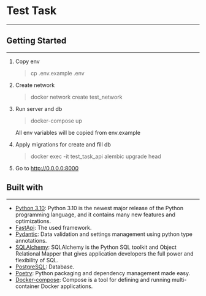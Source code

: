 # Test Task
___

## Getting Started
___
1. Copy env
   > cp .env.example .env

2. Create network
   > docker network create test_network

3. Run server and db
    > docker-compose up

    All env variables will be copied from env.example

4. Apply migrations for create and fill db
    > docker exec -it test_task_api alembic upgrade head

5. Go to http://0.0.0.0:8000

## Built with
___
 - [Python 3.10](https://www.python.org/downloads/release/python-3100/): Python 3.10 is the newest major release of the Python programming language, and it contains many new features and optimizations.
 - [FastApi](https://fastapi.tiangolo.com/): The used framework.
 - [Pydantic](https://pydantic-docs.helpmanual.io/): Data validation and settings management using python type annotations.
 - [SQLAlchemy](https://www.sqlalchemy.org/): SQLAlchemy is the Python SQL toolkit and Object Relational Mapper that gives application developers the full power and flexibility of SQL.
 - [PostgreSQL](https://www.postgresql.org/): Database.
 - [Poetry](https://python-poetry.org/): Python packaging and dependency management made easy.
 - [Docker-compose](https://docs.docker.com/compose/): Compose is a tool for defining and running multi-container Docker applications.
